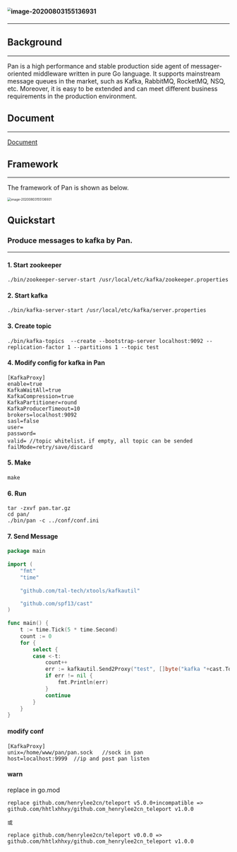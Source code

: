 # <img src="https://github.com/hhtlxhhxy/pan/blob/master/img/pan.jpg" alt="image-20200803155136931" style="zoom:50%;" />

-----
## Background
-----
Pan is a high performance and stable production side agent of messager-oriented middleware written in pure Go language. It supports mainstream message queues in the market, such as Kafka, RabbitMQ, RocketMQ, NSQ, etc. Moreover, it is easy to be extended and can meet different business requirements in the production environment.


## Document
-----
[Document](https://tal-tech.github.io/pan-doc/)

## Framework
------
The framework of Pan is shown as below.

<img src="https://github.com/hhtlxhhxy/pan/blob/master/img/fram1.jpg" alt="image-20200803155136931" style="zoom:50%;" />

## Quickstart

### Produce messages to kafka by Pan.
-----

#### 1. Start zookeeper
```shell
./bin/zookeeper-server-start /usr/local/etc/kafka/zookeeper.properties
```
#### 2. Start kafka
```shell
./bin/kafka-server-start /usr/local/etc/kafka/server.properties
```
#### 3. Create topic
```shell
./bin/kafka-topics  --create --bootstrap-server localhost:9092 --replication-factor 1 --partitions 1 --topic test
```
#### 4. Modify config for kafka in Pan
```shell
[KafkaProxy]
enable=true
KafkaWaitAll=true
KafkaCompression=true
KafkaPartitioner=round
KafkaProducerTimeout=10
brokers=localhost:9092
sasl=false
user=
password=
valid= //topic whitelist，if empty, all topic can be sended
failMode=retry/save/discard

```
#### 5. Make
```shell
make
```
#### 6. Run
```shell
tar -zxvf pan.tar.gz
cd pan/
./bin/pan -c ../conf/conf.ini
```

#### 7. Send Message

```go
package main
 
import (
    "fmt"
    "time"
 
    "github.com/tal-tech/xtools/kafkautil"

    "github.com/spf13/cast"
)
 
func main() {
    t := time.Tick(5 * time.Second)
    count := 0
    for {
        select {
        case <-t:
            count++
            err := kafkautil.Send2Proxy("test", []byte("kafka "+cast.ToString(count)))
            if err != nil {
                fmt.Println(err)
            }
            continue
        }
    }
}
```
#### modify conf
```shell
[KafkaProxy]
unix=/home/www/pan/pan.sock   //sock in pan
host=localhost:9999  //ip and post pan listen
```

#### warn
replace in go.mod
```shell
replace github.com/henrylee2cn/teleport v5.0.0+incompatible => github.com/hhtlxhhxy/github.com_henrylee2cn_teleport v1.0.0

或

replace github.com/henrylee2cn/teleport v0.0.0 => github.com/hhtlxhhxy/github.com_henrylee2cn_teleport v1.0.0
```
